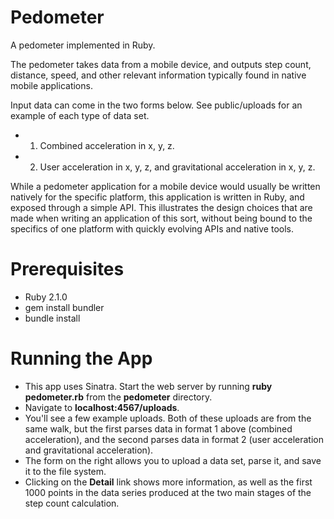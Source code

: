 Pedometer
=========

A pedometer implemented in Ruby. 

The pedometer takes data from a mobile device, and outputs step count, distance, speed, and other relevant information typically found in native mobile applications. 

Input data can come in the two forms below. See public/uploads for an example of each type of data set.
* 1. Combined acceleration in x, y, z.
* 2. User acceleration in x, y, z, and gravitational acceleration in x, y, z.

While a pedometer application for a mobile device would usually be written natively for the specific platform, this application is written in Ruby, and exposed through a simple API. This illustrates the design choices that are made when writing an application of this sort, without being bound to the specifics of one platform with quickly evolving APIs and native tools. 

Prerequisites
=============
* Ruby 2.1.0
* gem install bundler
* bundle install

Running the App
=============
* This app uses Sinatra. Start the web server by running **ruby pedometer.rb** from the **pedometer** directory. 
* Navigate to **localhost:4567/uploads**. 
* You'll see a few example uploads. Both of these uploads are from the same walk, but the first parses data in format 1 above (combined acceleration), and the second parses data in format 2 (user acceleration and gravitational acceleration). 
* The form on the right allows you to upload a data set, parse it, and save it to the file system. 
* Clicking on the **Detail** link shows more information, as well as the first 1000 points in the data series produced at the two main stages of the step count calculation. 